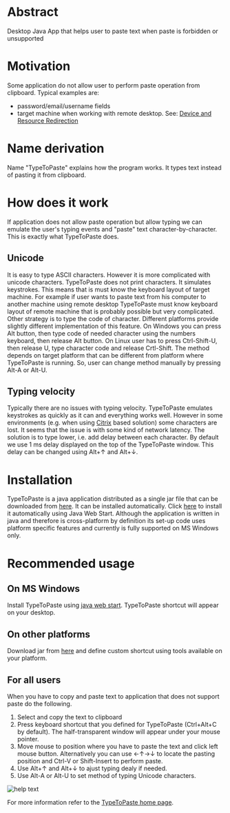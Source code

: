 Abstract
========

Desktop Java App that helps user to paste text when paste is forbidden or unsupported

Motivation
==========

Some application do not allow user to perform paste operation from clipboard. Typical examples are:
* password/email/username fields
* target machine when working with remote desktop. See: [Device and Resource Redirection](http://technet.microsoft.com/en-us/library/ee791794(WS.10).aspx)


Name derivation
===============

Name "TypeToPaste" explains how the program works. It types text instead of pasting it from clipboard. 


How does it work
================

If application does not allow paste operation but allow typing we can emulate the user's typing events and "paste" text character-by-character. 
This is exactly what TypeToPaste does.


Unicode
-------

It is easy to type ASCII characters. However it is more complicated with unicode characters. TypeToPaste does not print characters. It simulates keystrokes. 
This means that is must know the keyboard layout of target machine. For example if user wants to paste text from his computer to another machine using remote 
desktop TypeToPaste must know keyboard layout of remote machine that is probably possible but very complicated. Other strategy is to type the code of character. 
Different platforms provide slightly different implementation of this feature. On Windows you can press Alt button, then type code of needed character using the 
numbers keyboard, then release Alt button. On Linux user has to press Ctrl-Shift-U, then release U, type character code and release Crtl-Shift. The method depends
on target platform that can be different from platform where TypeToPaste is running. So, user can change method manually by pressing Alt-A or Alt-U. 

    
Typing velocity
---------------

Typically there are no issues with typing velocity. TypeToPaste emulates keystrokes as quickly as it can and everything works well. However in some environments
(e.g. when using [Citrix](http://www.citrix.com/) based solution) some characters are lost. It seems that the issue is with some kind of network latency. 
The solution is to type lower, i.e. add delay between each character. By default we use 1 ms delay displayed on the top of the TypeToPaste window. This delay 
can be changed using Alt+↑ and Alt+↓. 





Installation
============

TypeToPaste is a java application distributed as a single jar file that can be downloaded from [here](https://sites.google.com/site/typetopaste/download/typetopaste.jar).
It can be installed automatically. Click [here](https://sites.google.com/site/typetopaste/download/typetopaste.jnlp) to install it automatically using Java Web Start. 
Although the application is written in java and therefore is cross-platform by definition its set-up code uses platform specific features and currently is fully supported on MS Windows only. 


Recommended usage
=================

On MS Windows
-------------

Install TypeToPaste using [java web start](https://sites.google.com/site/typetopaste/download/typetopaste.jnlp?attredirects=0&d=1). TypeToPaste shortcut will appear on your desktop. 

On other platforms
------------------

Download jar from [here](https://sites.google.com/site/typetopaste/download/typetopaste.jar) and define custom shortcut using tools available on your platform. 
  

For all users
-------------

When you have to copy and paste text to application that does not support paste do the following. 
1. Select and copy the text to clipboard
2. Press keyboard shortcut that you defined for TypeToPaste (Ctrl+Alt+C by default). The half-transparent window will appear under your mouse pointer. 
3. Move mouse to position where you have to paste the text and click left mouse button. Alternatively you can use  ←↑→↓ to locate the pasting position and Ctrl-V or Shift-Insert to perform paste.
4. Use Alt+↑ and Alt+↓ to ajust typing dealy if needed.
5. Use Alt-A or Alt-U to set method of typing Unicode characters.  


![help text](../../blob/master/src/main/resources/clickpadhelp.png "Usage")
 
For more information refer to the [TypeToPaste home page](https://sites.google.com/site/typetopaste/).
